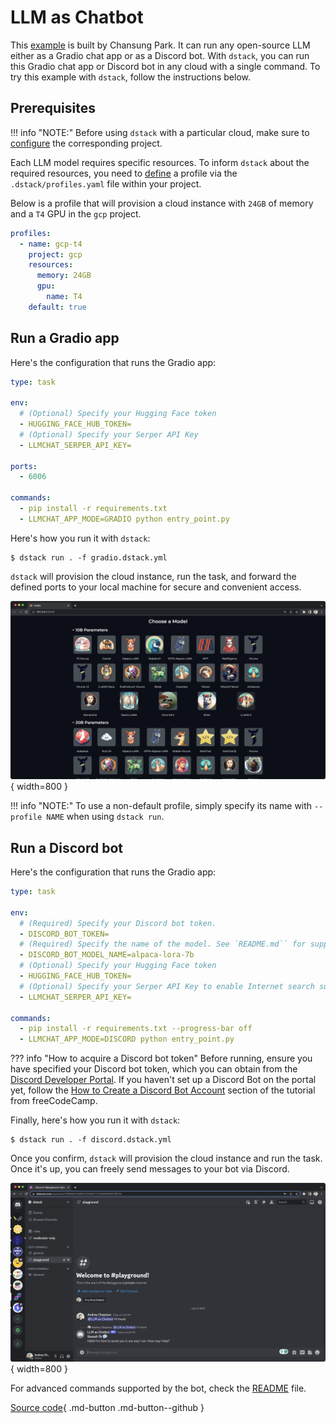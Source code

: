 # LLM as Chatbot

This [example](https://github.com/deep-diver/LLM-As-Chatbot) is built by Chansung Park. It can run any open-source LLM either as a Gradio chat app or as a Discord bot.
With `dstack`, you can run this Gradio chat app or Discord bot in any cloud with a single command.
To try this example with `dstack`, follow the instructions below.

## Prerequisites

!!! info "NOTE:"
    Before using `dstack` with a particular cloud, make sure to [configure](../docs/guides/projects.md) the corresponding project.

Each LLM model requires specific resources. To inform `dstack` about the required resources, you need to 
[define](../docs/reference/profiles.yml.md) a profile via the `.dstack/profiles.yaml` file within your project.

Below is a profile that will provision a cloud instance with `24GB` of memory and a `T4` GPU in the `gcp` project.

<div editor-title=".dstack/profiles.yml"> 

```yaml
profiles:
  - name: gcp-t4
    project: gcp
    resources:
      memory: 24GB
      gpu:
        name: T4
    default: true
```

</div>

## Run a Gradio app

Here's the configuration that runs the Gradio app:

<div editor-title="gradio.dstack.yml"> 

```yaml
type: task

env:
  # (Optional) Specify your Hugging Face token
  - HUGGING_FACE_HUB_TOKEN=
  # (Optional) Specify your Serper API Key
  - LLMCHAT_SERPER_API_KEY=

ports:
  - 6006

commands:
  - pip install -r requirements.txt
  - LLMCHAT_APP_MODE=GRADIO python entry_point.py
```

</div>

Here's how you run it with `dstack`:

<div class="termy">

```shell
$ dstack run . -f gradio.dstack.yml
```

</div>

`dstack` will provision the cloud instance, run the task, and forward the defined ports to your local
machine for secure and convenient access.

![](../assets/images/dstack-llmchat-gallery.png){ width=800 }

!!! info "NOTE:"
    To use a non-default profile, simply specify its name with `--profile NAME` when using `dstack run`.

## Run a Discord bot

Here's the configuration that runs the Gradio app:

<div editor-title="discord.dstack.yml"> 

```yaml
type: task

env:
  # (Required) Specify your Discord bot token.
  - DISCORD_BOT_TOKEN=
  # (Required) Specify the name of the model. See `README.md`` for supported models.
  - DISCORD_BOT_MODEL_NAME=alpaca-lora-7b
  # (Optional) Specify your Hugging Face token
  - HUGGING_FACE_HUB_TOKEN=
  # (Optional) Specify your Serper API Key to enable Internet search support.
  - LLMCHAT_SERPER_API_KEY=

commands:
  - pip install -r requirements.txt --progress-bar off
  - LLMCHAT_APP_MODE=DISCORD python entry_point.py
```

</div>

??? info "How to acquire a Discord bot token"
    Before running, ensure you have specified your Discord bot token, which you can obtain from the [Discord Developer
    Portal](https://discord.com/developers/docs/intro). If you haven't set up a Discord Bot on the portal yet, 
    follow the [How to Create a Discord Bot Account](https://www.freecodecamp.org/news/create-a-discord-bot-with-python/) 
    section of the tutorial from freeCodeCamp.

  

Finally, here's how you run it with `dstack`:

<div class="termy">

```shell
$ dstack run . -f discord.dstack.yml
```

</div>

Once you confirm, `dstack` will provision the cloud instance and run the task. Once it's up, you can freely send messages
to your bot via Discord.

![](../assets/images/dstack-llmchat-discord-chat.png){ width=800 }

For advanced commands supported by the bot, check the [README](https://github.com/deep-diver/LLM-As-Chatbot#discord-bot) file.

[Source code](https://github.com/deep-diver/LLM-As-Chatbot){ .md-button .md-button--github }
    